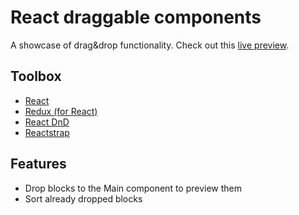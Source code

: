 # React draggable components
A showcase of drag&drop functionality. Check out this [live preview](https://deividask.github.io/react-draggable-components/).

## Toolbox
- [React](https://facebook.github.io/react/)
- [Redux (for React)](https://github.com/reactjs/react-redux)
- [React DnD](http://gaearon.github.io/react-dnd/)
- [Reactstrap](https://reactstrap.github.io/)

## Features
- Drop blocks to the Main component to preview them
- Sort already dropped blocks